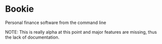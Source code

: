 Bookie
======

Personal finance software from the command line

NOTE: This is really alpha at this point and major features are missing, thus the lack of documentation.
